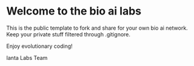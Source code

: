 # Welcome to the bio ai labs

This is the public template to fork and share for your own bio ai network.
Keep your private stuff filtered through .gitignore.

Enjoy evolutionary coding!

Ianta Labs Team
